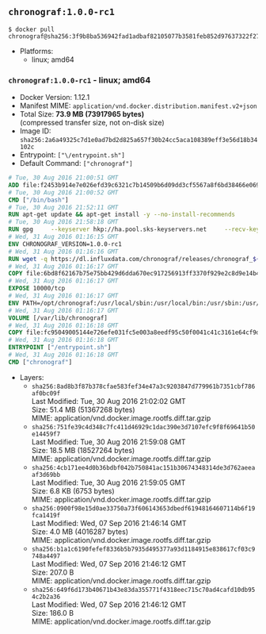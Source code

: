 ## `chronograf:1.0.0-rc1`

```console
$ docker pull chronograf@sha256:3f9b8ba536942fad1adbaf82105077b3581feb852d97637322f2720e512d8aad
```

-	Platforms:
	-	linux; amd64

### `chronograf:1.0.0-rc1` - linux; amd64

-	Docker Version: 1.12.1
-	Manifest MIME: `application/vnd.docker.distribution.manifest.v2+json`
-	Total Size: **73.9 MB (73917965 bytes)**  
	(compressed transfer size, not on-disk size)
-	Image ID: `sha256:2a6a49325c7d1e0ad7bd2d825a657f30b24cc5aca108389eff3e56d18b34102c`
-	Entrypoint: `["\/entrypoint.sh"]`
-	Default Command: `["chronograf"]`

```dockerfile
# Tue, 30 Aug 2016 21:00:51 GMT
ADD file:f2453b914e7e026efd39c6321c7b14509b6d09dd3cf5567a8f6bd38466e06954 in / 
# Tue, 30 Aug 2016 21:00:52 GMT
CMD ["/bin/bash"]
# Tue, 30 Aug 2016 21:52:11 GMT
RUN apt-get update && apt-get install -y --no-install-recommends 		ca-certificates 		curl 		wget 	&& rm -rf /var/lib/apt/lists/*
# Tue, 30 Aug 2016 21:58:18 GMT
RUN gpg     --keyserver hkp://ha.pool.sks-keyservers.net     --recv-keys 05CE15085FC09D18E99EFB22684A14CF2582E0C5
# Wed, 31 Aug 2016 01:16:15 GMT
ENV CHRONOGRAF_VERSION=1.0.0-rc1
# Wed, 31 Aug 2016 01:16:16 GMT
RUN wget -q https://dl.influxdata.com/chronograf/releases/chronograf_${CHRONOGRAF_VERSION}_amd64.deb.asc &&     wget -q https://dl.influxdata.com/chronograf/releases/chronograf_${CHRONOGRAF_VERSION}_amd64.deb &&     gpg --batch --verify chronograf_${CHRONOGRAF_VERSION}_amd64.deb.asc chronograf_${CHRONOGRAF_VERSION}_amd64.deb &&     dpkg -i chronograf_${CHRONOGRAF_VERSION}_amd64.deb &&     rm -f chronograf_${CHRONOGRAF_VERSION}_amd64.deb*
# Wed, 31 Aug 2016 01:16:17 GMT
COPY file:6bd8f62167b75e75bb429d6dda670ec917256913ff3370f929e2c8d9e14b475e in /etc/chronograf/chronograf.conf 
# Wed, 31 Aug 2016 01:16:17 GMT
EXPOSE 10000/tcp
# Wed, 31 Aug 2016 01:16:17 GMT
ENV PATH=/opt/chronograf:/usr/local/sbin:/usr/local/bin:/usr/sbin:/usr/bin:/sbin:/bin
# Wed, 31 Aug 2016 01:16:17 GMT
VOLUME [/var/lib/chronograf]
# Wed, 31 Aug 2016 01:16:18 GMT
COPY file:fc95049005144e726efe031fc5e003a8eedf95c50f0041c41c3161e64cf9dbbe in /entrypoint.sh 
# Wed, 31 Aug 2016 01:16:18 GMT
ENTRYPOINT ["/entrypoint.sh"]
# Wed, 31 Aug 2016 01:16:18 GMT
CMD ["chronograf"]
```

-	Layers:
	-	`sha256:8ad8b3f87b378cfae583fef34e47a3c9203847d779961b7351cbf786af0bc09f`  
		Last Modified: Tue, 30 Aug 2016 21:02:02 GMT  
		Size: 51.4 MB (51367268 bytes)  
		MIME: application/vnd.docker.image.rootfs.diff.tar.gzip
	-	`sha256:751fe39c4d348c7fc411d46929c1dac390e3d7107efc9f8f69641b50e14459f7`  
		Last Modified: Tue, 30 Aug 2016 21:59:08 GMT  
		Size: 18.5 MB (18527264 bytes)  
		MIME: application/vnd.docker.image.rootfs.diff.tar.gzip
	-	`sha256:4cb171ee4d0b36bdbf042b750841ac151b30674348314de3d762aeeaaf3d69bb`  
		Last Modified: Tue, 30 Aug 2016 21:59:05 GMT  
		Size: 6.8 KB (6753 bytes)  
		MIME: application/vnd.docker.image.rootfs.diff.tar.gzip
	-	`sha256:0900f98e15d0ae33750a73f606143653dbedf61948164607114b6f19fca1419f`  
		Last Modified: Wed, 07 Sep 2016 21:46:14 GMT  
		Size: 4.0 MB (4016287 bytes)  
		MIME: application/vnd.docker.image.rootfs.diff.tar.gzip
	-	`sha256:b1a1c6190fefef8336b5b7935d495377a93d1184915e838617cf03c9748a4497`  
		Last Modified: Wed, 07 Sep 2016 21:46:12 GMT  
		Size: 207.0 B  
		MIME: application/vnd.docker.image.rootfs.diff.tar.gzip
	-	`sha256:649f6d173b40671b43e83da355771f4318eec715c70ad4cafd10db954c2b2a36`  
		Last Modified: Wed, 07 Sep 2016 21:46:12 GMT  
		Size: 186.0 B  
		MIME: application/vnd.docker.image.rootfs.diff.tar.gzip
